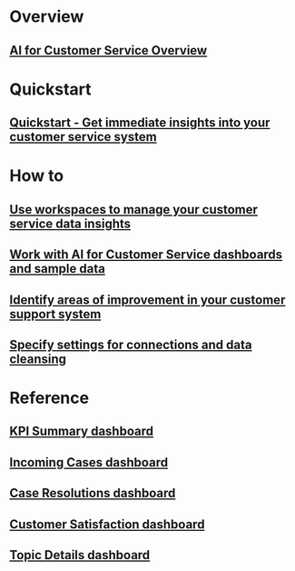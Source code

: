 # Overview
## [AI for Customer Service Overview](ai-csi-overview.md)
# Quickstart
## [Quickstart - Get immediate insights into your customer service system](ai-csi-quickstart.md)
# How to
## [Use workspaces to manage your customer service data insights](ai-csi-use-workspaces.md)
## [Work with AI for Customer Service dashboards and sample data](ai-csi-use-dash-sample-data.md)
## [Identify areas of improvement in your customer support system](ai-csi-improve-system.md)
## [Specify settings for connections and data cleansing](ai-csi-settings.md)
# Reference
## [KPI Summary dashboard](ai-csi-dash-kpi-summary.md)
## [Incoming Cases dashboard](ai-csi-dash-incoming-cases.md)
## [Case Resolutions dashboard](ai-csi-dash-case-resolutions.md)
## [Customer Satisfaction dashboard](ai-csi-dash-CSAT.md)
## [Topic Details dashboard](ai-csi-dash-topic-details.md)
